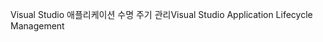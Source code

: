 <span data-ttu-id="a8219-101">Visual Studio 애플리케이션 수명 주기 관리</span><span class="sxs-lookup"><span data-stu-id="a8219-101">Visual Studio Application Lifecycle Management</span></span>